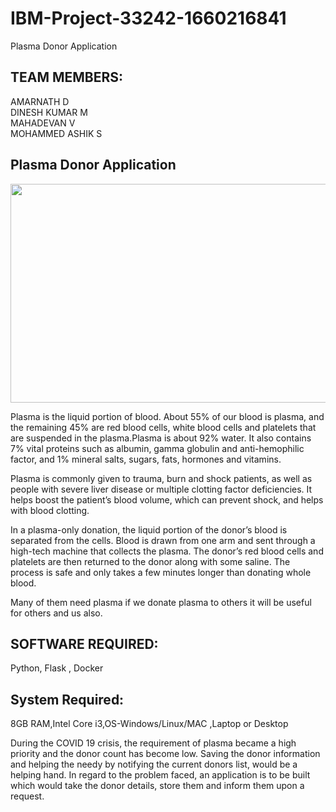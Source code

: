 <h1> IBM-Project-33242-1660216841 </h1>
Plasma Donor Application

<h2>TEAM MEMBERS:</h2>

AMARNATH D<br>
DINESH KUMAR M<br>
MAHADEVAN V<br>
MOHAMMED ASHIK S<br>

<h2>Plasma Donor Application</h2>

<img src="https://user-images.githubusercontent.com/112843167/195245288-da076b82-01ed-46f6-b457-a655901851e4.png" width="800" height="350"/>

Plasma is the liquid portion of blood. About 55% of our blood is plasma, and the remaining 45% are red blood cells, white blood cells and platelets that are suspended in the plasma.Plasma is about 92% water. It also contains 7% vital proteins such as albumin, gamma globulin and anti-hemophilic factor, and 1% mineral salts, sugars, fats, hormones and vitamins.

Plasma is commonly given to trauma, burn and shock patients, as well as people with severe liver disease or multiple clotting factor deficiencies. It helps boost the patient’s blood volume, which can prevent shock, and helps with blood clotting. 

In a plasma-only donation, the liquid portion of the donor’s blood is separated from the cells. Blood is drawn from one arm and sent through a high-tech machine that collects the plasma. The donor’s red blood cells and platelets are then returned to the donor along with some saline. The process is safe and only takes a few minutes longer than donating whole blood.
 
Many of them need plasma if we donate plasma to others it will be useful for others and us also.

<h2>SOFTWARE REQUIRED:</h2>
Python, Flask , Docker
<h2>System Required:</h2>
8GB RAM,Intel Core i3,OS-Windows/Linux/MAC ,Laptop or Desktop

During the COVID 19 crisis, the requirement of plasma became a high priority and the donor count has become low. Saving the donor information and helping the needy by notifying the current donors list, would be a helping hand. In regard to the problem faced, an application is to be built which would take the donor details, store them and inform them upon a request.
